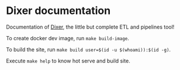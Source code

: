# Dixer documentation

Documentation of [Dixer](https://dixer.stgo.do), the little but complete ETL and pipelines tool!

To create docker dev image, run `make build-image`.

To build the site, run `make build user=$(id -u $(whoami)):$(id -g)`.

Execute `make help` to know hot serve and build site.